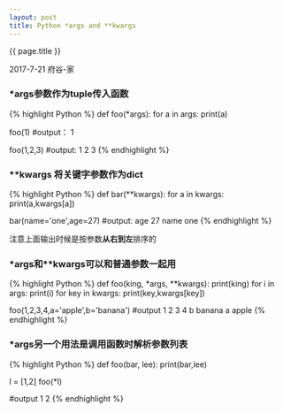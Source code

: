 ```yaml
---
layout: post
title: Python *args and **kwargs
---
```


{{ page.title }}

<p class="meta">2017-7-21 府谷-家 </p>

### \*args参数作为tuple传入函数

{% highlight Python %}
def foo(*args):
    for a in args:
        print(a)

foo(1)
#output：
1

foo(1,2,3)
#output:
1 
2
3
{% endhighlight %}

### \*\*kwargs 将关键字参数作为dict

{% highlight Python %}
def bar(**kwargs):
    for a in kwargs:
        print(a,kwargs[a])

bar(name='one',age=27)
#output:
age 27
name one
{% endhighlight %}

注意上面输出时候是按参数**从右到左**排序的

### \*args和\*\*kwargs可以和普通参数一起用

{% highlight Python %}
def foo(king, *args, **kwargs):
    print(king)
    for i in args:
        print(i)
    for key in kwargs:
        print(key,kwargs[key])

foo(1,2,3,4,a='apple',b='banana')
#output
1
2
3
4
b banana
a apple
{% endhighlight %}

### \*args另一个用法是调用函数时解析参数列表

{% highlight Python %}
def foo(bar, lee):
    print(bar,lee)

l = [1,2]
foo(*l)

#output
1 2
{% endhighlight %}
